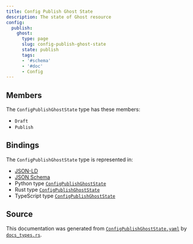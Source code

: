 ```yaml
---
title: Config Publish Ghost State
description: The state of Ghost resource
config:
  publish:
    ghost:
      type: page
      slug: config-publish-ghost-state
      state: publish
      tags:
      - '#schema'
      - '#doc'
      - Config
---
```


## Members

The `ConfigPublishGhostState` type has these members:

- `Draft`
- `Publish`

## Bindings

The `ConfigPublishGhostState` type is represented in:

- [JSON-LD](https://stencila.org/ConfigPublishGhostState.jsonld)
- [JSON Schema](https://stencila.org/ConfigPublishGhostState.schema.json)
- Python type [`ConfigPublishGhostState`](https://github.com/stencila/stencila/blob/main/python/python/stencila/types/config_publish_ghost_state.py)
- Rust type [`ConfigPublishGhostState`](https://github.com/stencila/stencila/blob/main/rust/schema/src/types/config_publish_ghost_state.rs)
- TypeScript type [`ConfigPublishGhostState`](https://github.com/stencila/stencila/blob/main/ts/src/types/ConfigPublishGhostState.ts)

## Source

This documentation was generated from [`ConfigPublishGhostState.yaml`](https://github.com/stencila/stencila/blob/main/schema/ConfigPublishGhostState.yaml) by [`docs_types.rs`](https://github.com/stencila/stencila/blob/main/rust/schema-gen/src/docs_types.rs).
